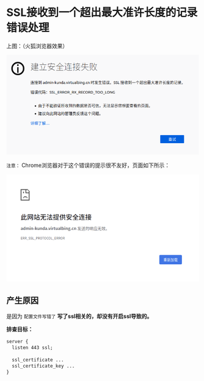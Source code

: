 # SSL接收到一个超出最大准许长度的记录 错误处理

上图：（火狐浏览器效果）

![SSL 接收到一个超出最大准许长度的记录](assets/images/SSL接收到一个超出最大准许长度的记录.png)

`注意：` Chrome浏览器对于这个错误的提示很不友好，页面如下所示：

![SSL 接收到一个超出最大准许长度的记录-Chrome](assets/images/SSL接收到一个超出最大准许长度的记录-Chrome.png)

## 产生原因

是因为 `配置文件写错了` **写了ssl相关的，却没有开启ssl导致的。**

**排查目标：**

```nginx
server {
  listen 443 ssl;

  ssl_certificate ...
  ssl_certificate_key ...
}
```
